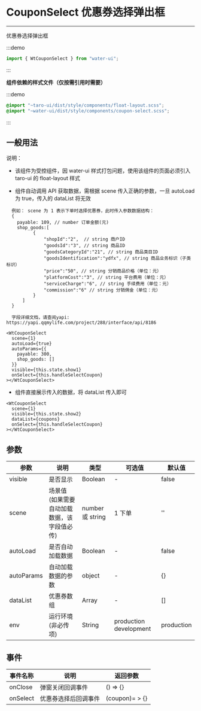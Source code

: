 # CouponSelect 优惠券选择弹出框

---

优惠券选择弹出框

:::demo

```js
import { WtCouponSelect } from "water-ui";
```

:::

**组件依赖的样式文件（仅按需引用时需要）**

:::demo

```scss
@import "~taro-ui/dist/style/components/float-layout.scss";
@import "~water-ui/dist/style/components/coupon-select.scss";
```

:::

## 一般用法

说明：

- 该组件为受控组件，因 water-ui 样式打包问题，使用该组件的页面必须引入 taro-ui 的 float-layout 样式

- 组件自动调用 API 获取数据，需根据 scene 传入正确的参数，一旦 autoLoad 为 true，传入的 dataList 将无效

```
  例如： scene 为 1 表示下单时选择优惠券，此时传入参数数据结构：
  {
    payable: 109, // number 订单金额(元)
    shop_goods:[
          {
              "shopId":"2",  // string 商户ID
              "goodsId":"3", // string 商品ID
              "goodsCategoryId":"21", // string 商品类目ID
              "goodsIdentification":"ydfx", // string 商品业务标识（子类标识）
              "price":"50", // string 分销商品价格（单位：元）
              "platformCost":"3", // string 平台费用（单位：元）
              "serviceCharge":"6", // string 手续费用（单位：元）
              "commission":"6" // string 分销佣金（单位：元）
          }
      ]
  }

  字段详细文档，请查阅yapi: https://yapi.qqmylife.com/project/288/interface/api/8186
```

```
<WtCouponSelect
  scene={1}
  autoLoad={true}
  autoParams={{
    payable: 300,
    shop_goods: []
  }}
  visible={this.state.show1}
  onSelect={this.handleSelectCoupon}
></WtCouponSelect>
```

- 组件直接展示传入的数据，将 dataList 传入即可

```
<WtCouponSelect
  scene={1}
  visible={this.state.show2}
  dataList={coupons}
  onSelect={this.handleSelectCoupon}
></WtCouponSelect>
```

## 参数

| 参数       | 说明                                        | 类型             | 可选值                 | 默认值     |
| ---------- | ------------------------------------------- | ---------------- | ---------------------- | ---------- |
| visible    | 是否显示                                    | Boolean          | -                      | false      |
| scene      | 场景值 (如果需要自动加载数据，该字段值必传) | number 或 string | 1 下单                 | ''         |
| autoLoad   | 是否自动加载数据                            | Boolean          | -                      | false      |
| autoParams | 自动加载数据的参数                          | object           | -                      | {}         |
| dataList   | 优惠券数组                                  | Array            | -                      | []         |
| env        | 运行环境(非必传项)                          | String           | production development | production |

## 事件

| 事件名称 | 说明                 | 返回参数       |
| -------- | -------------------- | -------------- |
| onClose  | 弹窗关闭回调事件     | () => {}       |
| onSelect | 优惠券选择后回调事件 | (coupon)= > {} |
